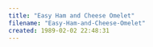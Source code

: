 ```yaml
---
title: "Easy Ham and Cheese Omelet"
filename: "Easy-Ham-and-Cheese-Omelet"
created: 1989-02-02 22:48:31
---
```

